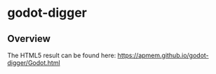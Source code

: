 # godot-digger

## Overview

The HTML5 result can be found here: https://apmem.github.io/godot-digger/Godot.html
